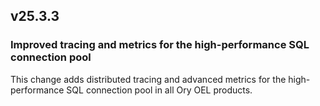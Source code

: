 ## v25.3.3

### Improved tracing and metrics for the high-performance SQL connection pool

This change adds distributed tracing and advanced metrics for the high-performance SQL connection pool in all Ory OEL products.
